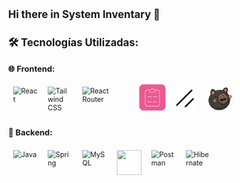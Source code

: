 ## Hi there in System Inventary 👋

## 🛠️ Tecnologías Utilizadas:

### 🌐 Frontend:

  <div style="display: flex; justify-content: start;">
  <img src="https://icon.icepanel.io/Technology/svg/React.svg" alt="React" style="width: 50px; height: 50px; margin: 10px;">
   <img src="https://icon.icepanel.io/Technology/svg/Tailwind-CSS.svg" alt="Tailwind CSS" style="width: 50px; height: 50px; margin: 10px;">
   <img src="https://www.vectorlogo.zone/logos/reactrouter/reactrouter-ar21.svg" alt="React Router" style="width: 100px; height: 50px; margin: 10px;">
<img src="./public/FormHook.png" alt="React Hook Form Logo" width="64" height="64" />
<img src='./public/ShadcnUI.svg' style="width: 50px; height: 50px; margin: 10px;">
<img src='./public/zustand.png' style="width: 50px; height: 50px; margin: 10px;">

  </div>    

### 👾 Backend:

  <div style="display: flex; justify-content: start;">
  <img src="https://icon.icepanel.io/Technology/svg/Java.svg" alt="Java" style="width: 50px; height: 50px; margin: 10px;">
  <img src="https://icon.icepanel.io/Technology/svg/Spring.svg" alt="Spring" style="width: 50px; height: 50px; margin: 10px;">
  <img src="https://icon.icepanel.io/Technology/svg/MySQL.svg" alt="MySQL" style="width: 50px; height: 50px; margin: 10px;">
  <img src="https://skillicons.dev/icons?i=azure&perline=3" style="width: 50px; height: 50px; margin: 10px;">
  <img src="https://icon.icepanel.io/Technology/svg/Postman.svg" alt="Postman" style="width: 50px; height: 50px; margin: 10px;">
  <img src="https://icon.icepanel.io/Technology/svg/Hibernate.svg" alt="Hibernate" style="width: 50px; height: 50px; margin: 10px;">

  </div>
